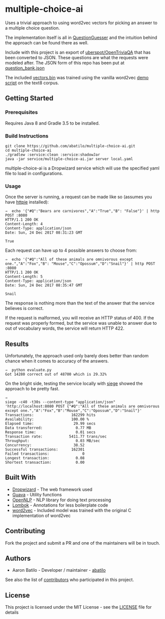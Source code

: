 # multiple-choice-ai

Uses a trivial approach to using word2vec vectors for picking an answer to a
multiple choice question.

The implementation itself is all in
[QuestionGuesser](./service/src/main/java/QuestionGuesser.java) and the
intuition behind the approach can be found there as well.

Include with this project is an export of
[uberspot/OpenTriviaQA](https://github.com/uberspot/OpenTriviaQA) that has been
converted to JSON.  These questions are what the requests were modeled after.
The JSON form of this repo has been put at
[question_bank.json](./service/src/main/resources/question_bank.json)

The included [vectors.bin](./service/vectors.bin) was trained using the vanilla
word2vec [demo
script](https://github.com/abatilo/word2vec/blob/master/demo-word.sh) on the
text8 corpus.

## Getting Started

### Prerequisites

Requires Java 8 and Gradle 3.5 to be installed.

### Build Instructions
```
git clone https://github.com/abatilo/multiple-choice-ai.git
cd multiple-choice-ai
./gradlew :service:clean :service:shadowJar
java -jar service/multiple-choice-ai.jar server local.yaml
```

multiple-choice-ai is a Dropwizard service which will use the specified yaml
file to load in configurations.

### Usage
Once the server is running, a request can be made like so (assumes you have
[httpie](https://github.com/jakubroztocil/httpie) installed):

```
⇒  echo '{"#Q":"Bears are carnivores","A":"True","B": "False"}' | http POST :8080
HTTP/1.1 200 OK
Content-Length: 4
Content-Type: application/json
Date: Sun, 24 Dec 2017 08:31:23 GMT

True
```

Each request can have up to 4 possible answers to choose from:
```
⇒  echo '{"#Q":"All of these animals are omnivorous except one.","A":"Fox","B": "Mouse","C":"Opossum","D":"Snail"}' | http POST :8080
HTTP/1.1 200 OK
Content-Length: 5
Content-Type: application/json
Date: Sun, 24 Dec 2017 08:35:47 GMT

Snail
```

The response is nothing more than the text of the answer that the service
believes is correct.

If the request is malformed, you will receive an HTTP status of 400. If the
request was properly formed, but the service was unable to answer due to out of
vocabulary words, the service will return HTTP 422.

## Results

Unfortunately, the approach used only barely does better than random chance
when it comes to accuracy of the answers.
```
⇒  python evaluate.py
Got 14280 correct out of 48700 which is 29.32%
```

On the bright side, testing the service locally with
[siege](https://www.joedog.org/siege-home/) showed the approach to be pretty
fast.

```
⇒
siege -c40 -t30s --content-type "application/json" 'http://localhost:8080 POST {"#Q":"All of these animals are omnivorous except one.","A":"Fox","B":"Mouse","C":"Opossum","D":"Snail"}'
Transactions:                 162299 hits
Availability:                 100.00 %
Elapsed time:                  29.99 secs
Data transferred:               0.77 MB
Response time:                  0.01 secs
Transaction rate:            5411.77 trans/sec
Throughput:                     0.03 MB/sec
Concurrency:                   38.52
Successful transactions:      162301
Failed transactions:               0
Longest transaction:            0.08
Shortest transaction:           0.00
```

## Built With

* [Dropwizard](http://www.dropwizard.io/1.1.4/docs/) - The web framework used
* [Guava](https://github.com/google/guava/wiki/Release23) - Utility functions
* [OpenNLP](https://opennlp.apache.org/docs/1.8.2/manual/opennlp.html) - NLP library for doing text processing
* [Lombok](https://projectlombok.org/) - Annotations for less boilerplate code
* [word2vec](https://code.google.com/archive/p/word2vec/) - Included model was trained with the original C implementation of word2vec

## Contributing

Fork the project and submit a PR and one of the maintainers will be in touch.

## Authors

* Aaron Batilo - Developer / maintainer - [abatilo](https://github.com/abatilo)

See also the list of [contributors](https://github.com/abatilo/multiple-choice-ai/contributors) who participated in this project.

## License

This project is licensed under the MIT License - see the [LICENSE](LICENSE) file for details

